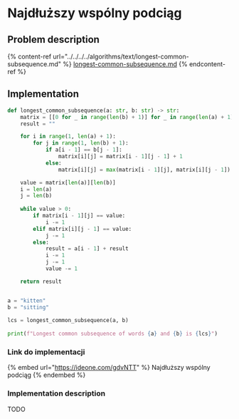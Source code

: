 # Najdłuższy wspólny podciąg

## Problem description

{% content-ref url="../../../../algorithms/text/longest-common-subsequence.md" %}
[longest-common-subsequence.md](../../../../algorithms/text/longest-common-subsequence.md)
{% endcontent-ref %}

## Implementation

```python
def longest_common_subsequence(a: str, b: str) -> str:
    matrix = [[0 for _ in range(len(b) + 1)] for _ in range(len(a) + 1)]
    result = ""

    for i in range(1, len(a) + 1):
        for j in range(1, len(b) + 1):
            if a[i - 1] == b[j - 1]:
                matrix[i][j] = matrix[i - 1][j - 1] + 1
            else:
                matrix[i][j] = max(matrix[i - 1][j], matrix[i][j - 1])

    value = matrix[len(a)][len(b)]
    i = len(a)
    j = len(b)
    
    while value > 0:
        if matrix[i - 1][j] == value:
            i -= 1
        elif matrix[i][j - 1] == value:
            j -= 1
        else:
            result = a[i - 1] + result
            i -= 1
            j -= 1
            value -= 1

    return result


a = "kitten"
b = "sitting"
    
lcs = longest_common_subsequence(a, b)
    
print(f"Longest common subsequence of words {a} and {b} is {lcs}")
```

### Link do implementacji

{% embed url="https://ideone.com/gdvNTT" %}
Najdłuższy wspólny podciąg
{% endembed %}

### Implementation description

TODO
